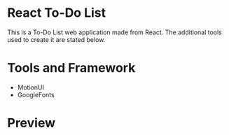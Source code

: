 # React To-Do List

This is a To-Do List web application made from React. The additional tools used to create it are stated below.

# Tools and Framework
- MotionUI
- GoogleFonts

# Preview

